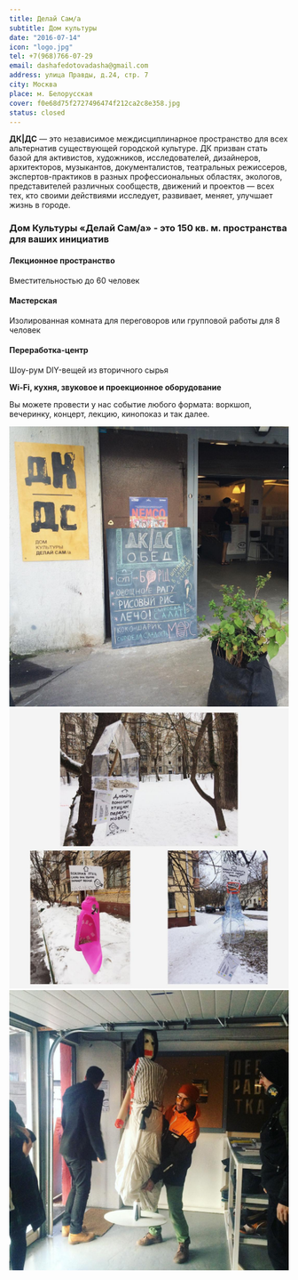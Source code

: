 ```yaml
---
title: Делай Сам/а
subtitle: Дом культуры
date: "2016-07-14"
icon: "logo.jpg"
tel: +7(968)766-07-29
email: dashafedotovadasha@gmail.com
address: улица Правды, д.24, стр. 7 
city: Москва
place: м. Белорусская
cover: f0e68d75f2727496474f212ca2c8e358.jpg
status: closed
---
```


**ДК|ДС** — это независимое междисциплинарное пространство для всех альтернатив существующей городской культуре. ДК призван стать базой для активистов, художников, исследователей, дизайнеров, архитекторов, музыкантов, документалистов, театральных режиссеров, экспертов-практиков в разных профессиональных областях, экологов, представителей различных сообществ, движений и проектов — всех тех, кто своими действиями исследует, развивает, меняет, улучшает жизнь в городе.

### Дом Культуры «Делай Сам/а» - это 150 кв. м. пространства для ваших инициатив

#### Лекционное пространство

Вместительностью до 60 человек

#### Мастерская

Изолированная комната для переговоров или групповой работы для 8 человек

#### Переработка-центр

Шоу-рум DIY-вещей из вторичного сырья

**Wi-Fi, кухня, звуковое и проекционное оборудование**

Вы можете провести у нас событие любого формата: воркшоп, вечеринку, концерт, лекцию, кинопоказ и так далее.

![](./14624296_683093731850211_5363775087340158976_n.jpg)
![](./16230028_1407904922595428_2920208806409404416_n.jpg)
![](./16788641_1879955182261675_6055517284468785152_n.jpg)

